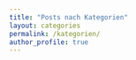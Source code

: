 ```yaml
---
title: "Posts nach Kategorien"
layout: categories
permalink: /kategorien/
author_profile: true
---
```

